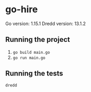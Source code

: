 # go-hire 

Go version: 1.15.1
Dredd version: 13.1.2

## Running the project
1. `go build main.go`
2. `go run main.go`

## Running the tests
`dredd`
